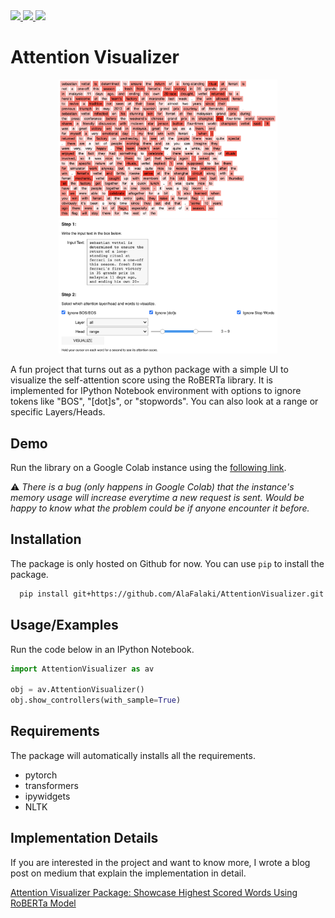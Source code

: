 
<a href="https://twitter.com/NLPiation">
<img src="https://img.shields.io/badge/Author-Twitter-blue" />
</a>
<a href="https://pub.towardsai.net/attention-visualizer-package-showcase-highest-scored-words-using-roberta-model-8218658b4447">
<img src="https://img.shields.io/badge/Blog%20Post-Medium-orange" />
</a>
<a href="https://colab.research.google.com/github/AlaFalaki/AttentionVisualizer/blob/main/demo.ipynb">
<img src="https://colab.research.google.com/assets/colab-badge.svg" />
</a>

# Attention Visualizer

<p align="center">
<img width="350" src="https://raw.githubusercontent.com/AlaFalaki/AttentionVisualizer/main/images/output.png" />
<img width="350" src="https://raw.githubusercontent.com/AlaFalaki/AttentionVisualizer/main/images/UI.png">
</p>

A fun project that turns out as a python package with a simple UI to visualize the self-attention score using the RoBERTa library. It is implemented for IPython Notebook environment with options to ignore tokens like "BOS", "[dot]s", or "stopwords". You can also look at a range or specific Layers/Heads.
 
## Demo

Run the library on a Google Colab instance using the [following link](https://colab.research.google.com/github/AlaFalaki/AttentionVisualizer/blob/main/demo.ipynb).

:warning: *There is a bug (only happens in Google Colab) that the instance's memory usage will increase everytime a new request is sent. Would be happy to know what the problem could be if anyone encounter it before.*

## Installation

The package is only hosted on Github for now. You can use `pip` to install the package. 

```bash
  pip install git+https://github.com/AlaFalaki/AttentionVisualizer.git
```


## Usage/Examples

Run the code below in an IPython Notebook.

```python
import AttentionVisualizer as av

obj = av.AttentionVisualizer()
obj.show_controllers(with_sample=True)
```


## Requirements

The package will automatically installs all the requirements.

- pytorch
- transformers
- ipywidgets
- NLTK


## Implementation Details

If you are interested in the project and want to know more, I wrote a blog post on medium that explain the implementation in detail. 

<a href="https://pub.towardsai.net/attention-visualizer-package-showcase-highest-scored-words-using-roberta-model-8218658b4447">
Attention Visualizer Package: Showcase Highest Scored Words Using RoBERTa Model
</a>

